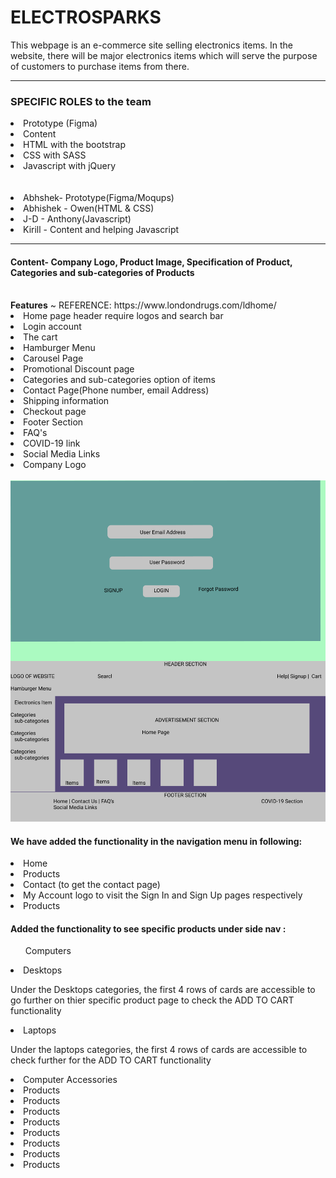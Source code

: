  <h1>ELECTROSPARKS</h1>
This webpage is an e-commerce site selling electronics items. In the website, there will be major electronics items which will serve the purpose of customers to purchase items from there.
<hr>
<h3>SPECIFIC ROLES to the team</h3>
<li>Prototype (Figma)</li> 
<li>Content</li>
<li>HTML with the bootstrap</li>
<li>CSS with SASS</li>
<li>Javascript with jQuery</li><br><br>
<li>Abhshek- Prototype(Figma/Moqups)</li>
<li>Abhishek - Owen(HTML & CSS)</li>
<li>J-D - Anthony(Javascript)</li>
<li>Kirill - Content and helping Javascript</li>
<hr>

<h4>Content- Company Logo, Product Image, Specification of Product, Categories and sub-categories of Products</h4><br>
<b>Features</b> ~ REFERENCE: https://www.londondrugs.com/ldhome/
<li>Home page header require logos and search bar</li>
<li>Login account</li>
<li>The cart</li>
<li>Hamburger Menu</li>
<li>Carousel Page</li>
<li>Promotional Discount page</li>
<li>Categories and sub-categories option of items</li>
<li>Contact Page(Phone number, email Address)</li>
<li>Shipping information</li>
<li>Checkout page</li>
<li>Footer Section</li>
<li>FAQ's</li>
<li>COVID-19 link</li>
<li>Social Media Links</li>
<li>Company Logo</li><br>
<img src ="images/Prototype for E-Commerce.png" alt="prototype image"><br>
<h4> We have added the functionality in the navigation menu in following: </h4>
<li>Home</li>
<li>Products</li>
<li>Contact (to get the contact page)</li>
<li>My Account logo to visit the Sign In and Sign Up pages respectively</li>
<li>Products</li>
<h4> Added the functionality to see specific products under side nav :</h4>
<ol>Computers</ol>
  <li>Desktops</li>
  <p> Under the Desktops categories, the first 4 rows of cards are accessible to go further on thier specific product page to check the ADD TO CART functionality</p>
 <li>Laptops</li>
 <p>Under the laptops categories, the first 4 rows of cards are accessible to check further for the ADD TO CART functionality</p>
 <li>Computer Accessories</li>
<li>Products</li>
<li>Products</li>
<li>Products</li>
<li>Products</li>
<li>Products</li>
<li>Products</li>
<li>Products</li>
<li>Products</li>
